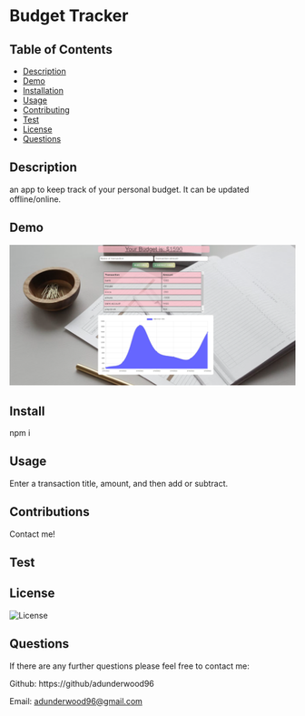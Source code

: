 # Budget Tracker

## Table of Contents

- [Description](#Description)
- [Demo](#Demo)
- [Installation](#Installation)
- [Usage](#Usage)
- [Contributing](#Contributing)
- [Test](#Tests)
- [License](#License)
- [Questions](#Questions)

## Description

an app to keep track of your personal budget. It can be updated offline/online.

## Demo
![budget](https://github.com/adunderwood96/budget-tracker/blob/b50353f92580ec93c05d280139985a9f486774dd/assets/budget.png)


## Install

npm i

## Usage

Enter a transaction title, amount, and then add or subtract.

## Contributions

Contact me!

## Test

## License

![License](https://img.shields.io/badge/License-MIT-yellow.svg)

## Questions

If there are any further questions please feel free to contact me:

Github: https://github/adunderwood96

Email: adunderwood96@gmail.com
